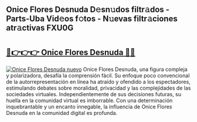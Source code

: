 ## Onice Flores Desnuda D𝚎sn𝚞dos filtr𝚊dos - Parts-Uba Vid𝚎os f𝚘tos - N𝚞evas filtr𝚊ciones atr𝚊ctivas FXU0G

# <h2><a href="http://mbdqtk.tromn.icu/?c=Onice+Flores+Desnuda">🔗👉👉👉 Onice Flores Desnuda 🔗🔗</a></h2>

[![Onice Flores Desnuda nuevo](https://i.imgur.com/pEAQMta.gif)](http://mbdqtk.tromn.icu/?c=Onice+Flores+Desnuda)
Onice Flores Desnuda, una figura compleja y polarizadora, desafía la comprensión fácil. Su enfoque poco convencional de la autorrepresentación en línea ha atraído y ofendido a los espectadores, estimulando debates sobre moralidad, privacidad y las complejidades de las sociedades virtuales. Independientemente de sus decisiones futuras, su huella en la comunidad virtual es imborrable. Con una determinación inquebrantable y un encanto innegable, la influencia de Onice Flores Desnuda en la comunidad digital es profunda.
